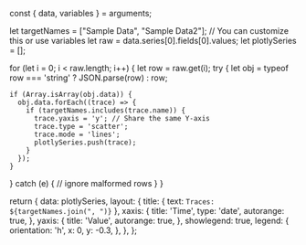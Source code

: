 const { data, variables } = arguments;

let targetNames = ["Sample Data", "Sample Data2"]; // You can customize this or use variables
let raw = data.series[0].fields[0].values;
let plotlySeries = [];

for (let i = 0; i < raw.length; i++) {
  let row = raw.get(i);
  try {
    let obj = typeof row === 'string' ? JSON.parse(row) : row;

    if (Array.isArray(obj.data)) {
      obj.data.forEach((trace) => {
        if (targetNames.includes(trace.name)) {
          trace.yaxis = 'y'; // Share the same Y-axis
          trace.type = 'scatter';
          trace.mode = 'lines';
          plotlySeries.push(trace);
        }
      });
    }
  } catch (e) {
    // ignore malformed rows
  }
}

return {
  data: plotlySeries,
  layout: {
    title: { text: `Traces: ${targetNames.join(", ")}` },
    xaxis: {
      title: 'Time',
      type: 'date',
      autorange: true,
    },
    yaxis: {
      title: 'Value',
      autorange: true,
    },
    showlegend: true,
    legend: {
      orientation: 'h',
      x: 0,
      y: -0.3,
    },
  },
};
